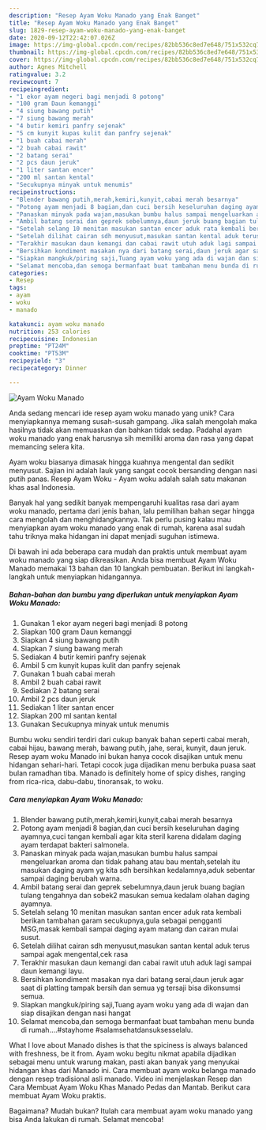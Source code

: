 ```yaml
---
description: "Resep Ayam Woku Manado yang Enak Banget"
title: "Resep Ayam Woku Manado yang Enak Banget"
slug: 1829-resep-ayam-woku-manado-yang-enak-banget
date: 2020-09-12T22:42:07.026Z
image: https://img-global.cpcdn.com/recipes/82bb536c8ed7e648/751x532cq70/ayam-woku-manado-foto-resep-utama.jpg
thumbnail: https://img-global.cpcdn.com/recipes/82bb536c8ed7e648/751x532cq70/ayam-woku-manado-foto-resep-utama.jpg
cover: https://img-global.cpcdn.com/recipes/82bb536c8ed7e648/751x532cq70/ayam-woku-manado-foto-resep-utama.jpg
author: Agnes Mitchell
ratingvalue: 3.2
reviewcount: 7
recipeingredient:
- "1 ekor ayam negeri bagi menjadi 8 potong"
- "100 gram Daun kemanggi"
- "4 siung bawang putih"
- "7 siung bawang merah"
- "4 butir kemiri panfry sejenak"
- "5 cm kunyit kupas kulit dan panfry sejenak"
- "1 buah cabai merah"
- "2 buah cabai rawit"
- "2 batang serai"
- "2 pcs daun jeruk"
- "1 liter santan encer"
- "200 ml santan kental"
- "Secukupnya minyak untuk menumis"
recipeinstructions:
- "Blender bawang putih,merah,kemiri,kunyit,cabai merah besarnya"
- "Potong ayam menjadi 8 bagian,dan cuci bersih keseluruhan daging ayamnya,cuci tangan kembali agar kita steril karena didalam daging ayam terdapat bakteri salmonela."
- "Panaskan minyak pada wajan,masukan bumbu halus sampai mengeluarkan aroma dan tidak pahang atau bau mentah,setelah itu masukan daging ayam yg kita sdh bersihkan kedalamnya,aduk sebentar sampai daging berubah warna."
- "Ambil batang serai dan geprek sebelumnya,daun jeruk buang bagian tulang tengahnya dan sobek2 masukan semua kedalam olahan daging ayamnya."
- "Setelah selang 10 menitan masukan santan encer aduk rata kembali berikan tambahan garam secukupnya,gula sebagai pengganti MSG,masak kembali sampai daging ayam matang dan cairan mulai susut."
- "Setelah dilihat cairan sdh menyusut,masukan santan kental aduk terus sampai agak mengental,cek rasa"
- "Terakhir masukan daun kemangi dan cabai rawit utuh aduk lagi sampai daun kemangi layu."
- "Bersihkan kondiment masakan nya dari batang serai,daun jeruk agar saat di platting tampak bersih dan semua yg tersaji bisa dikonsumsi semua."
- "Siapkan mangkuk/piring saji,Tuang ayam woku yang ada di wajan dan siap disajikan dengan nasi hangat"
- "Selamat mencoba,dan semoga bermanfaat buat tambahan menu bunda di rumah....#stayhome #salamsehatdansuksesselalu."
categories:
- Resep
tags:
- ayam
- woku
- manado

katakunci: ayam woku manado 
nutrition: 253 calories
recipecuisine: Indonesian
preptime: "PT24M"
cooktime: "PT53M"
recipeyield: "3"
recipecategory: Dinner

---
```



![Ayam Woku Manado](https://img-global.cpcdn.com/recipes/82bb536c8ed7e648/751x532cq70/ayam-woku-manado-foto-resep-utama.jpg)

Anda sedang mencari ide resep ayam woku manado yang unik? Cara menyiapkannya memang susah-susah gampang. Jika salah mengolah maka hasilnya tidak akan memuaskan dan bahkan tidak sedap. Padahal ayam woku manado yang enak harusnya sih memiliki aroma dan rasa yang dapat memancing selera kita.

Ayam woku biasanya dimasak hingga kuahnya mengental dan sedikit menyusut. Sajian ini adalah lauk yang sangat cocok bersanding dengan nasi putih panas. Resep Ayam Woku - Ayam woku adalah salah satu makanan khas asal Indonesia.

Banyak hal yang sedikit banyak mempengaruhi kualitas rasa dari ayam woku manado, pertama dari jenis bahan, lalu pemilihan bahan segar hingga cara mengolah dan menghidangkannya. Tak perlu pusing kalau mau menyiapkan ayam woku manado yang enak di rumah, karena asal sudah tahu triknya maka hidangan ini dapat menjadi suguhan istimewa.


Di bawah ini ada beberapa cara mudah dan praktis untuk membuat ayam woku manado yang siap dikreasikan. Anda bisa membuat Ayam Woku Manado memakai 13 bahan dan 10 langkah pembuatan. Berikut ini langkah-langkah untuk menyiapkan hidangannya.

<!--inarticleads1-->

##### Bahan-bahan dan bumbu yang diperlukan untuk menyiapkan Ayam Woku Manado:

1. Gunakan 1 ekor ayam negeri bagi menjadi 8 potong
1. Siapkan 100 gram Daun kemanggi
1. Siapkan 4 siung bawang putih
1. Siapkan 7 siung bawang merah
1. Sediakan 4 butir kemiri panfry sejenak
1. Ambil 5 cm kunyit kupas kulit dan panfry sejenak
1. Gunakan 1 buah cabai merah
1. Ambil 2 buah cabai rawit
1. Sediakan 2 batang serai
1. Ambil 2 pcs daun jeruk
1. Sediakan 1 liter santan encer
1. Siapkan 200 ml santan kental
1. Gunakan Secukupnya minyak untuk menumis


Bumbu woku sendiri terdiri dari cukup banyak bahan seperti cabai merah, cabai hijau, bawang merah, bawang putih, jahe, serai, kunyit, daun jeruk. Resep ayam woku Manado ini bukan hanya cocok disajikan untuk menu hidangan sehari-hari. Tetapi cocok juga dijadikan menu berbuka puasa saat bulan ramadhan tiba. Manado is definitely home of spicy dishes, ranging from rica-rica, dabu-dabu, tinoransak, to woku. 

<!--inarticleads2-->

##### Cara menyiapkan Ayam Woku Manado:

1. Blender bawang putih,merah,kemiri,kunyit,cabai merah besarnya
1. Potong ayam menjadi 8 bagian,dan cuci bersih keseluruhan daging ayamnya,cuci tangan kembali agar kita steril karena didalam daging ayam terdapat bakteri salmonela.
1. Panaskan minyak pada wajan,masukan bumbu halus sampai mengeluarkan aroma dan tidak pahang atau bau mentah,setelah itu masukan daging ayam yg kita sdh bersihkan kedalamnya,aduk sebentar sampai daging berubah warna.
1. Ambil batang serai dan geprek sebelumnya,daun jeruk buang bagian tulang tengahnya dan sobek2 masukan semua kedalam olahan daging ayamnya.
1. Setelah selang 10 menitan masukan santan encer aduk rata kembali berikan tambahan garam secukupnya,gula sebagai pengganti MSG,masak kembali sampai daging ayam matang dan cairan mulai susut.
1. Setelah dilihat cairan sdh menyusut,masukan santan kental aduk terus sampai agak mengental,cek rasa
1. Terakhir masukan daun kemangi dan cabai rawit utuh aduk lagi sampai daun kemangi layu.
1. Bersihkan kondiment masakan nya dari batang serai,daun jeruk agar saat di platting tampak bersih dan semua yg tersaji bisa dikonsumsi semua.
1. Siapkan mangkuk/piring saji,Tuang ayam woku yang ada di wajan dan siap disajikan dengan nasi hangat
1. Selamat mencoba,dan semoga bermanfaat buat tambahan menu bunda di rumah....#stayhome #salamsehatdansuksesselalu.


What I love about Manado dishes is that the spiciness is always balanced with freshness, be it from. Ayam woku begitu nikmat apabila dijadikan sebagai menu untuk warung makan, pasti akan banyak yang menyukai hidangan khas dari Manado ini. Cara membuat ayam woku belanga manado dengan resep tradisional asli manado. Video ini menjelaskan Resep dan Cara Membuat Ayam Woku Khas Manado Pedas dan Mantab. Berikut cara membuat Ayam Woku praktis. 

Bagaimana? Mudah bukan? Itulah cara membuat ayam woku manado yang bisa Anda lakukan di rumah. Selamat mencoba!
